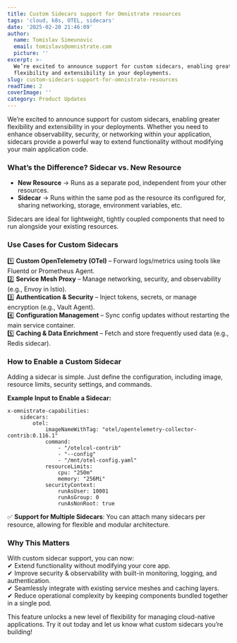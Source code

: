 ```yaml
---
title: Custom Sidecars support for Omnistrate resources
tags: 'cloud, k8s, OTEL, sidecars'
date: '2025-02-20 21:46:09'
author:
  name: Tomislav Simeunovic
  email: tomislavs@omnistrate.com
  picture: ''
excerpt: >-
  We’re excited to announce support for custom sidecars, enabling greater
  flexibility and extensibility in your deployments.
slug: custom-sidecars-support-for-omnistrate-resources
readTime: 2
coverImage: ''
category: Product Updates
---
```


We’re excited to announce support for custom sidecars, enabling greater flexibility and extensibility in your deployments. Whether you need to enhance observability, security, or networking within your application, sidecars provide a powerful way to extend functionality without modifying your main application code.


### What’s the Difference? Sidecar vs. New Resource

- **New Resource** → Runs as a separate pod, independent from your other resources.  
- **Sidecar** → Runs within the same pod as the resource its configured for, sharing networking, storage, environment variables, etc.  

Sidecars are ideal for lightweight, tightly coupled components that need to run alongside your existing resources.  


### Use Cases for Custom Sidecars  


1️⃣ **Custom OpenTelemetry (OTel)** – Forward logs/metrics using tools like Fluentd or Prometheus Agent.  
2️⃣ **Service Mesh Proxy** – Manage networking, security, and observability (e.g., Envoy in Istio).  
3️⃣ **Authentication & Security** – Inject tokens, secrets, or manage encryption (e.g., Vault Agent).  
4️⃣ **Configuration Management** – Sync config updates without restarting the main service container.  
5️⃣ **Caching & Data Enrichment** – Fetch and store frequently used data (e.g., Redis sidecar).  


### How to Enable a Custom Sidecar

Adding a sidecar is simple. Just define the configuration, including image, resource limits, security settings, and commands.  

**Example Input to Enable a Sidecar:** 

    x-omnistrate-capabilities:
        sidecars:
            otel:
                imageNameWithTag: "otel/opentelemetry-collector-contrib:0.116.1"
                command:
                    - "/otelcol-contrib"
                    - "--config"
                    - "/mnt/otel-config.yaml"
                resourceLimits:
                    cpu: "250m"
                    memory: "256Mi"
                securityContext:
                    runAsUser: 10001
                    runAsGroup: 0
                    runAsNonRoot: true


✅ **Support for Multiple Sidecars**: You can attach many sidecars per resource, allowing for flexible and modular architecture.  


### Why This Matters

With custom sidecar support, you can now:  
✔ Extend functionality without modifying your core app.  
✔ Improve security & observability with built-in monitoring, logging, and authentication.  
✔ Seamlessly integrate with existing service meshes and caching layers.  
✔ Reduce operational complexity by keeping components bundled together in a single pod.  

This feature unlocks a new level of flexibility for managing cloud-native applications. Try it out today and let us know what custom sidecars you’re building! 
